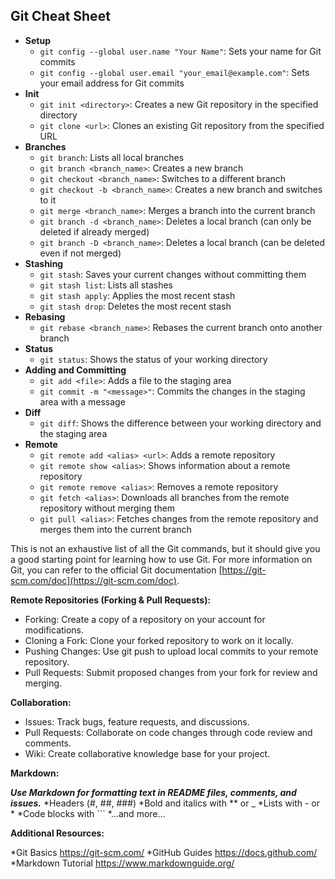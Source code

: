 ## Git Cheat Sheet

* **Setup**
    * `git config --global user.name "Your Name"`: Sets your name for Git commits
    * `git config --global user.email "your_email@example.com"`: Sets your email address for Git commits
* **Init**
    * `git init <directory>`: Creates a new Git repository in the specified directory
    * `git clone <url>`: Clones an existing Git repository from the specified URL
* **Branches**
    * `git branch`: Lists all local branches
    * `git branch <branch_name>`: Creates a new branch
    * `git checkout <branch_name>`: Switches to a different branch
    * `git checkout -b <branch_name>`: Creates a new branch and switches to it
    * `git merge <branch_name>`: Merges a branch into the current branch
    * `git branch -d <branch_name>`: Deletes a local branch (can only be deleted if already merged)
    * `git branch -D <branch_name>`: Deletes a local branch (can be deleted even if not merged)
* **Stashing**
    * `git stash`: Saves your current changes without committing them
    * `git stash list`: Lists all stashes
    * `git stash apply`: Applies the most recent stash
    * `git stash drop`: Deletes the most recent stash
* **Rebasing**
    * `git rebase <branch_name>`: Rebases the current branch onto another branch
* **Status**
    * `git status`: Shows the status of your working directory
* **Adding and Committing**
    * `git add <file>`: Adds a file to the staging area
    * `git commit -m "<message>"`: Commits the changes in the staging area with a message
* **Diff**
    * `git diff`: Shows the difference between your working directory and the staging area
* **Remote**
    * `git remote add <alias> <url>`: Adds a remote repository
    * `git remote show <alias>`: Shows information about a remote repository
    * `git remote remove <alias>`: Removes a remote repository
    * `git fetch <alias>`: Downloads all branches from the remote repository without merging them
    * `git pull <alias>`: Fetches changes from the remote repository and merges them into the current branch

This is not an exhaustive list of all the Git commands, but it should give you a good starting point for learning how to use Git. For more information on Git, you can refer to the official Git documentation [https://git-scm.com/doc](https://git-scm.com/doc).

**Remote Repositories (Forking & Pull Requests):**

 * Forking: Create a copy of a repository on your account for modifications.
 * Cloning a Fork: Clone your forked repository to work on it locally.
 * Pushing Changes: Use git push to upload local commits to your remote repository.
 * Pull Requests: Submit proposed changes from your fork for review and merging.

**Collaboration:**

 * Issues: Track bugs, feature requests, and discussions.
 * Pull Requests: Collaborate on code changes through code review and comments.
 * Wiki: Create collaborative knowledge base for your project.

**Markdown:**

***Use Markdown for formatting text in README files, comments, and issues.***
*Headers (#, ##, ###)
*Bold and italics with ** or _
*Lists with - or *
*Code blocks with ```
*...and more...

**Additional Resources:**

*Git Basics https://git-scm.com/
*GitHub Guides https://docs.github.com/
*Markdown Tutorial https://www.markdownguide.org/